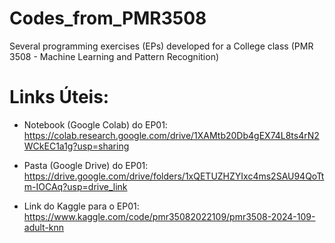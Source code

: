 # Codes_from_PMR3508
Several programming exercises (EPs) developed for a College class (PMR 3508 - Machine Learning and Pattern Recognition)

# Links Úteis:
- Notebook (Google Colab) do EP01: https://colab.research.google.com/drive/1XAMtb20Db4gEX74L8ts4rN2WCkEC1a1g?usp=sharing
  
- Pasta (Google Drive) do EP01: https://drive.google.com/drive/folders/1xQETUZHZYIxc4ms2SAU94QoTtm-IOCAq?usp=drive_link

- Link do Kaggle para o EP01: https://www.kaggle.com/code/pmr35082022109/pmr3508-2024-109-adult-knn
